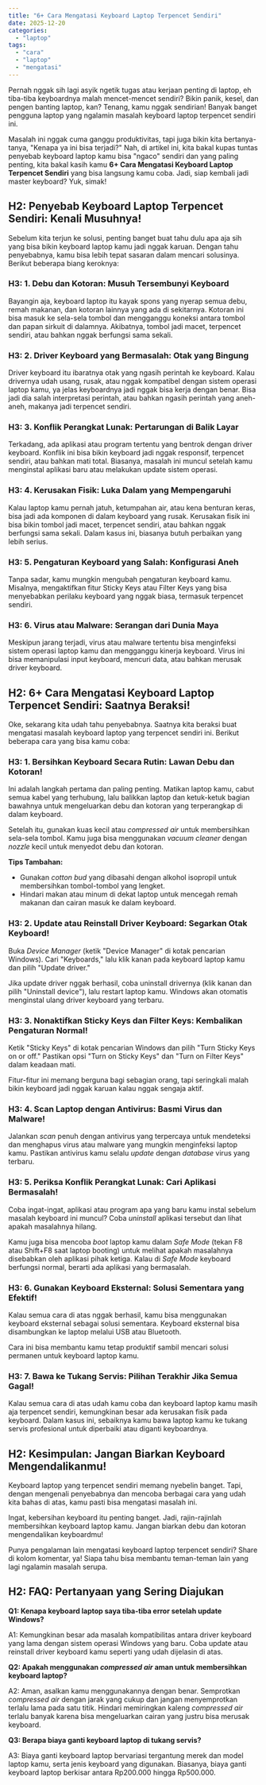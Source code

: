 ```yaml
---
title: "6+ Cara Mengatasi Keyboard Laptop Terpencet Sendiri"
date: 2025-12-20
categories: 
  - "laptop"
tags: 
  - "cara"
  - "laptop"
  - "mengatasi"
---
```


Pernah nggak sih lagi asyik ngetik tugas atau kerjaan penting di laptop, eh tiba-tiba keyboardnya malah mencet-mencet sendiri? Bikin panik, kesel, dan pengen banting laptop, kan? Tenang, kamu nggak sendirian! Banyak banget pengguna laptop yang ngalamin masalah keyboard laptop terpencet sendiri ini.

Masalah ini nggak cuma ganggu produktivitas, tapi juga bikin kita bertanya-tanya, "Kenapa ya ini bisa terjadi?" Nah, di artikel ini, kita bakal kupas tuntas penyebab keyboard laptop kamu bisa "ngaco" sendiri dan yang paling penting, kita bakal kasih kamu **6+ Cara Mengatasi Keyboard Laptop Terpencet Sendiri** yang bisa langsung kamu coba. Jadi, siap kembali jadi master keyboard? Yuk, simak!

## H2: Penyebab Keyboard Laptop Terpencet Sendiri: Kenali Musuhnya!

Sebelum kita terjun ke solusi, penting banget buat tahu dulu apa aja sih yang bisa bikin keyboard laptop kamu jadi nggak karuan. Dengan tahu penyebabnya, kamu bisa lebih tepat sasaran dalam mencari solusinya. Berikut beberapa biang keroknya:

### H3: 1. Debu dan Kotoran: Musuh Tersembunyi Keyboard

Bayangin aja, keyboard laptop itu kayak spons yang nyerap semua debu, remah makanan, dan kotoran lainnya yang ada di sekitarnya. Kotoran ini bisa masuk ke sela-sela tombol dan mengganggu koneksi antara tombol dan papan sirkuit di dalamnya. Akibatnya, tombol jadi macet, terpencet sendiri, atau bahkan nggak berfungsi sama sekali.

### H3: 2. Driver Keyboard yang Bermasalah: Otak yang Bingung

Driver keyboard itu ibaratnya otak yang ngasih perintah ke keyboard. Kalau drivernya udah usang, rusak, atau nggak kompatibel dengan sistem operasi laptop kamu, ya jelas keyboardnya jadi nggak bisa kerja dengan benar. Bisa jadi dia salah interpretasi perintah, atau bahkan ngasih perintah yang aneh-aneh, makanya jadi terpencet sendiri.

### H3: 3. Konflik Perangkat Lunak: Pertarungan di Balik Layar

Terkadang, ada aplikasi atau program tertentu yang bentrok dengan driver keyboard. Konflik ini bisa bikin keyboard jadi nggak responsif, terpencet sendiri, atau bahkan mati total. Biasanya, masalah ini muncul setelah kamu menginstal aplikasi baru atau melakukan update sistem operasi.

### H3: 4. Kerusakan Fisik: Luka Dalam yang Mempengaruhi

Kalau laptop kamu pernah jatuh, ketumpahan air, atau kena benturan keras, bisa jadi ada komponen di dalam keyboard yang rusak. Kerusakan fisik ini bisa bikin tombol jadi macet, terpencet sendiri, atau bahkan nggak berfungsi sama sekali. Dalam kasus ini, biasanya butuh perbaikan yang lebih serius.

### H3: 5. Pengaturan Keyboard yang Salah: Konfigurasi Aneh

Tanpa sadar, kamu mungkin mengubah pengaturan keyboard kamu. Misalnya, mengaktifkan fitur Sticky Keys atau Filter Keys yang bisa menyebabkan perilaku keyboard yang nggak biasa, termasuk terpencet sendiri.

### H3: 6. Virus atau Malware: Serangan dari Dunia Maya

Meskipun jarang terjadi, virus atau malware tertentu bisa menginfeksi sistem operasi laptop kamu dan mengganggu kinerja keyboard. Virus ini bisa memanipulasi input keyboard, mencuri data, atau bahkan merusak driver keyboard.

## H2: 6+ Cara Mengatasi Keyboard Laptop Terpencet Sendiri: Saatnya Beraksi!

Oke, sekarang kita udah tahu penyebabnya. Saatnya kita beraksi buat mengatasi masalah keyboard laptop yang terpencet sendiri ini. Berikut beberapa cara yang bisa kamu coba:

### H3: 1. Bersihkan Keyboard Secara Rutin: Lawan Debu dan Kotoran!

Ini adalah langkah pertama dan paling penting. Matikan laptop kamu, cabut semua kabel yang terhubung, lalu balikkan laptop dan ketuk-ketuk bagian bawahnya untuk mengeluarkan debu dan kotoran yang terperangkap di dalam keyboard.

Setelah itu, gunakan kuas kecil atau _compressed air_ untuk membersihkan sela-sela tombol. Kamu juga bisa menggunakan _vacuum cleaner_ dengan _nozzle_ kecil untuk menyedot debu dan kotoran.

**Tips Tambahan:**

- Gunakan _cotton bud_ yang dibasahi dengan alkohol isopropil untuk membersihkan tombol-tombol yang lengket.
- Hindari makan atau minum di dekat laptop untuk mencegah remah makanan dan cairan masuk ke dalam keyboard.

### H3: 2. Update atau Reinstall Driver Keyboard: Segarkan Otak Keyboard!

Buka _Device Manager_ (ketik "Device Manager" di kotak pencarian Windows). Cari "Keyboards," lalu klik kanan pada keyboard laptop kamu dan pilih "Update driver."

Jika update driver nggak berhasil, coba uninstall drivernya (klik kanan dan pilih "Uninstall device"), lalu restart laptop kamu. Windows akan otomatis menginstal ulang driver keyboard yang terbaru.

### H3: 3. Nonaktifkan Sticky Keys dan Filter Keys: Kembalikan Pengaturan Normal!

Ketik "Sticky Keys" di kotak pencarian Windows dan pilih "Turn Sticky Keys on or off." Pastikan opsi "Turn on Sticky Keys" dan "Turn on Filter Keys" dalam keadaan mati.

Fitur-fitur ini memang berguna bagi sebagian orang, tapi seringkali malah bikin keyboard jadi nggak karuan kalau nggak sengaja aktif.

### H3: 4. Scan Laptop dengan Antivirus: Basmi Virus dan Malware!

Jalankan _scan_ penuh dengan antivirus yang terpercaya untuk mendeteksi dan menghapus virus atau malware yang mungkin menginfeksi laptop kamu. Pastikan antivirus kamu selalu _update_ dengan _database_ virus yang terbaru.

### H3: 5. Periksa Konflik Perangkat Lunak: Cari Aplikasi Bermasalah!

Coba ingat-ingat, aplikasi atau program apa yang baru kamu instal sebelum masalah keyboard ini muncul? Coba _uninstall_ aplikasi tersebut dan lihat apakah masalahnya hilang.

Kamu juga bisa mencoba _boot_ laptop kamu dalam _Safe Mode_ (tekan F8 atau Shift+F8 saat laptop booting) untuk melihat apakah masalahnya disebabkan oleh aplikasi pihak ketiga. Kalau di _Safe Mode_ keyboard berfungsi normal, berarti ada aplikasi yang bermasalah.

### H3: 6. Gunakan Keyboard Eksternal: Solusi Sementara yang Efektif!

Kalau semua cara di atas nggak berhasil, kamu bisa menggunakan keyboard eksternal sebagai solusi sementara. Keyboard eksternal bisa disambungkan ke laptop melalui USB atau Bluetooth.

Cara ini bisa membantu kamu tetap produktif sambil mencari solusi permanen untuk keyboard laptop kamu.

### H3: 7. Bawa ke Tukang Servis: Pilihan Terakhir Jika Semua Gagal!

Kalau semua cara di atas udah kamu coba dan keyboard laptop kamu masih aja terpencet sendiri, kemungkinan besar ada kerusakan fisik pada keyboard. Dalam kasus ini, sebaiknya kamu bawa laptop kamu ke tukang servis profesional untuk diperbaiki atau diganti keyboardnya.

## H2: Kesimpulan: Jangan Biarkan Keyboard Mengendalikanmu!

Keyboard laptop yang terpencet sendiri memang nyebelin banget. Tapi, dengan mengenali penyebabnya dan mencoba berbagai cara yang udah kita bahas di atas, kamu pasti bisa mengatasi masalah ini.

Ingat, kebersihan keyboard itu penting banget. Jadi, rajin-rajinlah membersihkan keyboard laptop kamu. Jangan biarkan debu dan kotoran mengendalikan keyboardmu!

Punya pengalaman lain mengatasi keyboard laptop terpencet sendiri? Share di kolom komentar, ya! Siapa tahu bisa membantu teman-teman lain yang lagi ngalamin masalah serupa.

## H2: FAQ: Pertanyaan yang Sering Diajukan

**Q1: Kenapa keyboard laptop saya tiba-tiba error setelah update Windows?**

A1: Kemungkinan besar ada masalah kompatibilitas antara driver keyboard yang lama dengan sistem operasi Windows yang baru. Coba update atau reinstall driver keyboard kamu seperti yang udah dijelasin di atas.

**Q2: Apakah menggunakan _compressed air_ aman untuk membersihkan keyboard laptop?**

A2: Aman, asalkan kamu menggunakannya dengan benar. Semprotkan _compressed air_ dengan jarak yang cukup dan jangan menyemprotkan terlalu lama pada satu titik. Hindari memiringkan kaleng _compressed air_ terlalu banyak karena bisa mengeluarkan cairan yang justru bisa merusak keyboard.

**Q3: Berapa biaya ganti keyboard laptop di tukang servis?**

A3: Biaya ganti keyboard laptop bervariasi tergantung merek dan model laptop kamu, serta jenis keyboard yang digunakan. Biasanya, biaya ganti keyboard laptop berkisar antara Rp200.000 hingga Rp500.000.
